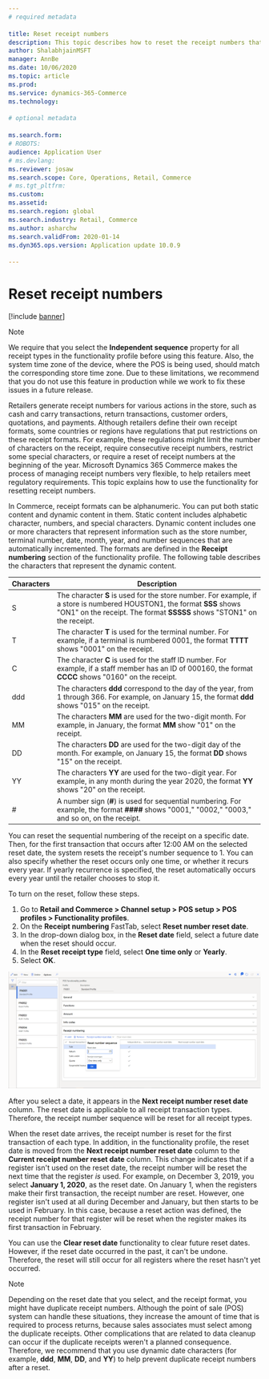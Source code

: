 ```yaml
---
# required metadata

title: Reset receipt numbers 
description: This topic describes how to reset the receipt numbers that are used for various actions on a desired date (for example, the fiscal year or calendar year).
author: ShalabhjainMSFT
manager: AnnBe
ms.date: 10/06/2020
ms.topic: article
ms.prod: 
ms.service: dynamics-365-Commerce
ms.technology: 

# optional metadata

ms.search.form: 
# ROBOTS: 
audience: Application User
# ms.devlang: 
ms.reviewer: josaw
ms.search.scope: Core, Operations, Retail, Commerce
# ms.tgt_pltfrm: 
ms.custom: 
ms.assetid: 
ms.search.region: global
ms.search.industry: Retail, Commerce
ms.author: asharchw
ms.search.validFrom: 2020-01-14
ms.dyn365.ops.version: Application update 10.0.9

---
```


# Reset receipt numbers 

[!include [banner](includes/banner.md)]

> [!NOTE]
> We require that you select the **Independent sequence** property for all receipt types in the functionality profile before using this feature. Also, the system time zone of the device, where the POS is being used, should match the corresponding store time zone. Due to these limitations, we recommend that you do not use this feature in production while we work to fix these issues in a future release. 

Retailers generate receipt numbers for various actions in the store, such as cash and carry transactions, return transactions, customer orders, quotations, and payments. Although retailers define their own receipt formats, some countries or regions have regulations that put restrictions on these receipt formats. For example, these regulations might limit the number of characters on the receipt, require consecutive receipt numbers, restrict some special characters, or require a reset of receipt numbers at the beginning of the year. Microsoft Dynamics 365 Commerce makes the process of managing receipt numbers very flexible, to help retailers meet regulatory requirements. This topic explains how to use the functionality for resetting receipt numbers.

In Commerce, receipt formats can be alphanumeric. You can put both static content and dynamic content in them. Static content includes alphabetic character, numbers, and special characters. Dynamic content includes one or more characters that represent information such as the store number, terminal number, date, month, year, and number sequences that are automatically incremented. The formats are defined in the **Receipt numbering** section of the functionality profile. The following table describes the characters that represent the dynamic content.

| Characters | Description |
|------------|-------------|
| S          | The character **S** is used for the store number. For example, if a store is numbered HOUSTON1, the format **SSS** shows "ON1" on the receipt. The format **SSSSS** shows "STON1" on the receipt. |
| T          | The character **T** is used for the terminal number. For example, if a terminal is numbered 0001, the format **TTTT** shows "0001" on the receipt. |
| C          | The character **C** is used for the staff ID number. For example, if a staff member has an ID of 000160, the format **CCCC** shows "0160" on the receipt. |
| ddd        | The characters **ddd** correspond to the day of the year, from 1 through 366. For example, on January 15, the format **ddd** shows "015" on the receipt. |
| MM         | The characters **MM** are used for the two-digit month. For example, in January, the format **MM** show "01" on the receipt. |
| DD         | The characters **DD** are used for the two-digit day of the month. For example, on January 15, the format **DD** shows "15" on the receipt. |
| YY         | The characters **YY** are used for the two-digit year. For example, in any month during the year 2020, the format **YY** shows "20" on the receipt. |
| \#         | A number sign (**\#**) is used for sequential numbering. For example, the format **####** shows "0001," "0002," "0003," and so on, on the receipt. |

You can reset the sequential numbering of the receipt on a specific date. Then, for the first transaction that occurs after 12:00 AM on the selected reset date, the system resets the receipt's number sequence to 1. You can also specify whether the reset occurs only one time, or whether it recurs every year. If yearly recurrence is specified, the reset automatically occurs every year until the retailer chooses to stop it. 

To turn on the reset, follow these steps.

1. Go to **Retail and Commerce \> Channel setup \> POS setup \> POS profiles \> Functionality profiles**.
1. On the **Receipt numbering** FastTab, select **Reset number reset date**.
1. In the drop-down dialog box, in the **Reset date** field, select a future date when the reset should occur.
1. In the **Reset receipt type** field, select **One time only** or **Yearly**.
1. Select **OK**.

![Selecting a receipt reset date](media/Enable_receipt_reset.png "Selecting a receipt reset date")

After you select a date, it appears in the **Next receipt number reset date** column. The reset date is applicable to all receipt transaction types. Therefore, the receipt number sequence will be reset for all receipt types.

When the reset date arrives, the receipt number is reset for the first transaction of each type. In addition, in the functionality profile, the reset date is moved from the **Next receipt number reset date** column to the **Current receipt number reset date** column. This change indicates that if a register isn't used on the reset date, the receipt number will be reset the next time that the register *is* used. For example, on December 3, 2019, you select **January 1, 2020**, as the reset date. On January 1, when the registers make their first transaction, the receipt number are reset. However, one register isn't used at all during December and January, but then starts to be used in February. In this case, because a reset action was defined, the receipt number for that register will be reset when the register makes its first transaction in February.

You can use the **Clear reset date** functionality to clear future reset dates. However, if the reset date occurred in the past, it can't be undone. Therefore, the reset will still occur for all registers where the reset hasn't yet occurred.

> [!NOTE]
> Depending on the reset date that you select, and the receipt format, you might have duplicate receipt numbers. Although the point of sale (POS) system can handle these situations, they increase the amount of time that is required to process returns, because sales associates must select among the duplicate receipts. Other complications that are related to data cleanup can occur if the duplicate receipts weren't a planned consequence. Therefore, we recommend that you use dynamic date characters (for example, **ddd**, **MM**, **DD**, and **YY**) to help prevent duplicate receipt numbers after a reset.
